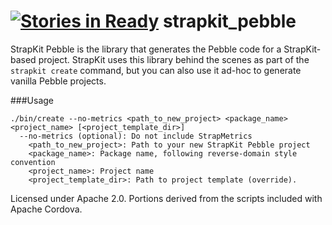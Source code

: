 [![Stories in Ready](https://badge.waffle.io/strap/strapkit_pebble.png?label=ready&title=Ready)](https://waffle.io/strap/strapkit_pebble)
strapkit_pebble
===============

StrapKit Pebble is the library that generates the Pebble code for a StrapKit-based project. StrapKit uses this library behind the scenes as part of the `strapkit create` command, but you can also use it ad-hoc to generate vanilla Pebble projects.

###Usage


    ./bin/create --no-metrics <path_to_new_project> <package_name> <project_name> [<project_template_dir>]
      --no-metrics (optional): Do not include StrapMetrics
        <path_to_new_project>: Path to your new StrapKit Pebble project
        <package_name>: Package name, following reverse-domain style convention
        <project_name>: Project name
        <project_template_dir>: Path to project template (override).

Licensed under Apache 2.0. Portions derived from the scripts included with Apache Cordova.

